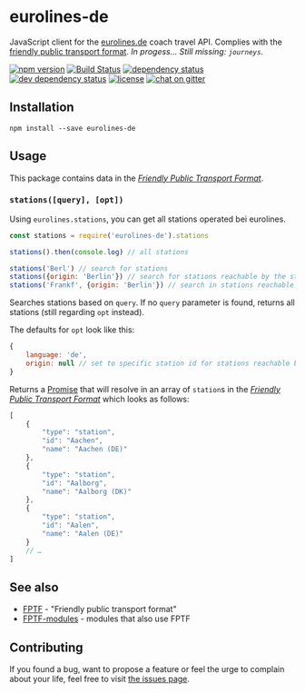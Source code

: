 # eurolines-de

JavaScript client for the [eurolines.de](https://www.eurolines.de/) coach travel API. Complies with the [friendly public transport format](https://github.com/public-transport/friendly-public-transport-format). *In progess… Still missing: `journeys`.*

[![npm version](https://img.shields.io/npm/v/eurolines-de.svg)](https://www.npmjs.com/package/eurolines-de)
[![Build Status](https://travis-ci.org/juliuste/eurolines-de.svg?branch=master)](https://travis-ci.org/juliuste/eurolines-de)
[![dependency status](https://img.shields.io/david/juliuste/eurolines-de.svg)](https://david-dm.org/juliuste/eurolines-de)
[![dev dependency status](https://img.shields.io/david/dev/juliuste/eurolines-de.svg)](https://david-dm.org/juliuste/eurolines-de#info=devDependencies)
[![license](https://img.shields.io/github/license/juliuste/eurolines-de.svg?style=flat)](LICENSE)
[![chat on gitter](https://badges.gitter.im/juliuste.svg)](https://gitter.im/juliuste)

## Installation

```shell
npm install --save eurolines-de
```

## Usage

This package contains data in the [*Friendly Public Transport Format*](https://github.com/public-transport/friendly-public-transport-format).

### `stations([query], [opt])`

Using `eurolines.stations`, you can get all stations operated bei eurolines.

```js
const stations = require('eurolines-de').stations

stations().then(console.log) // all stations

stations('Berl') // search for stations
stations({origin: 'Berlin'}) // search for stations reachable by the station with id 'Berlin'
stations('Frankf', {origin: 'Berlin'}) // search in stations reachable from Berlin
```

Searches stations based on `query`. If no `query` parameter is found, returns all stations (still regarding `opt` instead).

The defaults for `opt` look like this:

```js
{
    language: 'de',
    origin: null // set to specific station id for stations reachable by there
}
```

Returns a [Promise](https://developer.mozilla.org/en-US/docs/Web/JavaScript/Reference/Global_Objects/promise) that will resolve in an array of `station`s in the [*Friendly Public Transport Format*](https://github.com/public-transport/friendly-public-transport-format) which looks as follows:

```js
[
    {
        "type": "station",
        "id": "Aachen",
        "name": "Aachen (DE)"
    },
    {
        "type": "station",
        "id": "Aalborg",
        "name": "Aalborg (DK)"
    },
    {
        "type": "station",
        "id": "Aalen",
        "name": "Aalen (DE)"
    }
    // …
]
```

## See also

- [FPTF](https://github.com/public-transport/friendly-public-transport-format) - "Friendly public transport format"
- [FPTF-modules](https://github.com/public-transport/friendly-public-transport-format/blob/master/modules.md) - modules that also use FPTF

## Contributing

If you found a bug, want to propose a feature or feel the urge to complain about your life, feel free to visit [the issues page](https://github.com/juliuste/eurolines-de/issues).
